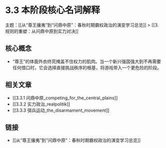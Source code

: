 # 3.3 本阶段核心名词解释

主题：[[从“尊王攘夷”到“问鼎中原”：春秋时期霸权政治的演变学习总览]] > [[3. 规则的重塑：从问鼎中原到实力对决]]

## 核心概念

- “尊王”的体面外衣终究掩盖不住权力的肌肉。当一个新兴强国强大到不再需要任何借口时，它会选择直接挑战秩序的根基，将游戏带入一个更危险的阶段。

## 相关文章

- [[3.3.1 问鼎中原_competing_for_the_central_plains]]
- [[3.3.2 实力政治_realpolitik]]
- [[3.3.3 弭兵运动_the_disarmament_movement]]

## 链接

- [[从“尊王攘夷”到“问鼎中原”：春秋时期霸权政治的演变学习总览]]
